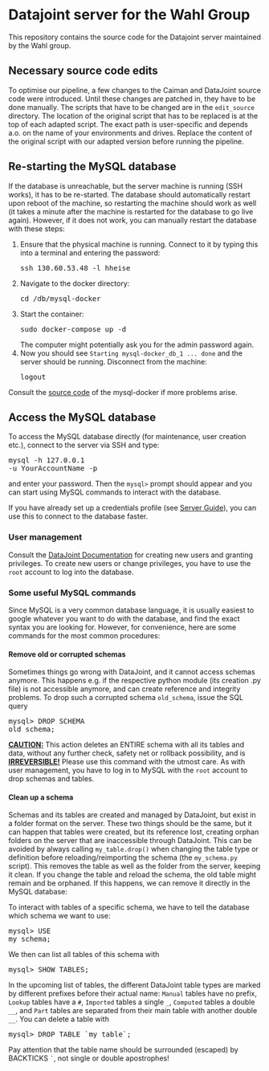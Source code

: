 # Datajoint server for the Wahl Group

This repository contains the source code for the Datajoint server maintained by the Wahl group.

## Necessary source code edits

To optimise our pipeline, a few changes to the Caiman and DataJoint source code were introduced. Until these changes are patched in, they have to be done manually.
The scripts that have to be changed are in the <code>edit_source</code> directory. The location of the original script that has to be replaced is at the top of each adapted script. The exact path is user-specific and depends a.o. on the name of your environments and drives. Replace the content of the original script with our adapted version before running the pipeline.

## Re-starting the MySQL database

If the database is unreachable, but the server machine is running (SSH works), it has to be re-started. The database should automatically restart upon reboot of the machine, so restarting the machine should work as well (it takes a minute after the machine is restarted for the database to go live again). However, if it does not work, you can manually restart the database with these steps:

<ol>
  <li>Ensure that the physical machine is running. Connect to it by typing this into a terminal and entering the password:
        <pre>ssh 130.60.53.48 -l hheise</pre> </li>
  <li>Navigate to the docker directory:
        <pre>cd /db/mysql-docker</pre></li>
  <li>Start the container:
        <pre>sudo docker-compose up -d</pre>
      The computer might potentially ask you for the admin password again.</li>
  <li>Now you should see <code>Starting mysql-docker_db_1 ... done</code> and the server should be running. Disconnect from the machine:
        <pre>logout</pre></li>        
</ol>

 Consult the <a href="https://github.com/datajoint/mysql-docker">source code</a> of the mysql-docker if more problems arise.


## Access the MySQL database

To access the MySQL database directly (for maintenance, user creation etc.), connect to the server via SSH and type: <pre>mysql -h 127.0.0.1 -u YourAccountName -p</pre> and enter your password. Then the <code>mysql></code> prompt should appear and you can start using MySQL commands to interact with the database.

If you have already set up a credentials profile (see [Server Guide](server_guide.pdf)), you can use this to connect to the database faster.

### User management
Consult the <a href="https://docs.datajoint.io/matlab/v3.4/admin/3-accounts.html">DataJoint Documentation</a> for creating new users and granting privileges. To create new users or change privileges, you have to use the <code>root</code> account to log into the database.

### Some useful MySQL commands

Since MySQL is a very common database language, it is usually easiest to google whatever you want to do with the database, and find the exact syntax you are looking for. However, for convenience, here are some commands for the most common procedures:

#### Remove old or corrupted schemas
Sometimes things go wrong with DataJoint, and it cannot access schemas anymore. This happens e.g. if the respective python module (its creation .py file) is not accessible anymore, and can create reference and integrity problems. To drop such a corrupted schema <code>old_schema</code>, issue the SQL query <pre>mysql> DROP SCHEMA old_schema;</pre> <u><b>CAUTION:</b></u> This action deletes an ENTIRE schema with all its tables and data, without any further check, safety net or rollback possibility, and is <b><u>IRREVERSIBLE!</u></b> Please use this command with the utmost care. As with user management, you have to log in to MySQL with the <code>root</code> account to drop schemas and tables.

#### Clean up a schema
Schemas and its tables are created and managed by DataJoint, but exist in a folder format on the server. These two things should be the same, but it can happen that tables were created, but its reference lost, creating orphan folders on the server that are inaccessible through DataJoint.
This can be avoided by always calling <code>my_table.drop()</code> when changing the table type or definition before reloading/reimporting the schema (the <code>my_schema.py</code> script). This removes the table as well as the folder from the server, keeping it clean. If you change the table and reload the schema, the old table might remain and be orphaned.
If this happens, we can remove it directly in the MySQL database:

To interact with tables of a specific schema, we have to tell the database which schema we want to use: <pre>mysql> USE my_schema;</pre>
We then can list all tables of this schema with <pre>mysql> SHOW TABLES;</pre>
In the upcoming list of tables, the different DataJoint table types are marked by different prefixes before their actual name: <code>Manual</code> tables have no prefix, <code>Lookup</code> tables have a <code>#</code>, <code>Imported</code> tables a single <code>\_</code>, <code>Computed</code> tables a double <code>\_\_</code>, and <code>Part</code> tables are separated from their main table with another double <code>\_\_</code>.
You can delete a table with <pre>mysql> DROP TABLE \`my_table\`;</pre>
Pay attention that the table name should be surrounded (escaped) by BACKTICKS <code>`</code>, not single or double apostrophes!
